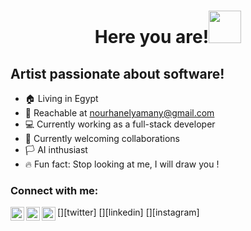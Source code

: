 <h1 align="center">Here you are!<img src="https://media.giphy.com/media/4PXQedYt926NXN2LT2/giphy.gif" width="52px"</h1>


## Artist passionate about software!
- 🏠 Living in Egypt
- 📨 Reachable at nourhanelyamany@gmail.com
- 💻 Currently working as a full-stack developer
- 👥 Currently welcoming collaborations
- 🏳 AI inthusiast
- 🔥 Fun fact: Stop looking at me, I will draw you !

### Connect with me:

[<img align="left" alt="Nurhanelyamany | Twitter" width="22px" src="https://img.shields.io/badge/Twitter-1DA1F2?style=for-the-badge&logo=twitter&logoColor=white" />][twitter]
[<img align="left" alt="karimkohel | LinkedIn" width="22px" src="https://cdn.jsdelivr.net/npm/simple-icons@v3/icons/linkedin.svg" />][linkedin]
[<img align="left" alt="karimkohel | Instagram" width="22px" src="https://cdn.jsdelivr.net/npm/simple-icons@v3/icons/instagram.svg" />][instagram]

<br />

